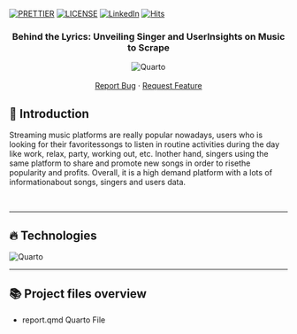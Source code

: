 <!-- PROJECT SHIELDS -->
[![PRETTIER](https://img.shields.io/badge/code_style-prettier-ff69b4.svg?style=flat-square)](https://gitter.im/jlongster/prettie)
[![LICENSE](https://img.shields.io/github/license/arshadkazmi42/awesome-github-init.svg)](https://github.com/arshadkazmi42/awesome-github-init/LICENSE)
[![LinkedIn][linkedin-shield]](https://www.linkedin.com/in/paulo-mota-955218a2/)
[![Hits](https://hits.seeyoufarm.com/api/count/incr/badge.svg?url=https://github.com/paulowiz/quarto_music_to_scrape=%23E71A18&title_bg=%23555555&icon=dependabot.svg&icon_color=%23E7E7E7&title=views&edge_flat=false)](https://hits.seeyoufarm.com)
<!-- PROJECT SHIELDS -->



<!-- PROJECT -->
<p align="center">
  <h3 align="center"> 
   Behind the Lyrics: Unveiling Singer and UserInsights on Music to Scrape
  </h3> 
  <p align="center">
    <img alt="Quarto" src="https://quarto.org/quarto.png">
    <br />
    <br />
    <a href="https://github.com/paulowiz/disaster_response_pipeline/issues">Report Bug</a>
    ·
    <a href="https://github.com/paulowiz/disaster_response_pipeline/issues">Request Feature</a>
  </p>
</p>



<!-- ABOUT THE PROJECT -->
## 🤔 Introduction
Streaming music platforms are really popular nowadays, users who is looking for their favoritessongs to listen in routine activities during the day like work, relax, party, working out, etc. Inother hand, singers using the same platform to share and promote new songs in order to risethe popularity and profits.  Overall, it is a high demand platform with a lots of informationabout songs, singers and users data.



<br /> 

---
<!-- SETUP -->

## 🔥 Technologies

<img alt="Quarto" src="https://www.i2tutorials.com/wp-content/media/2020/05/R-PROGRAMMING-LANGUAGE-i2tutorials.jpg">

<br />

---

<!-- File Overview -->

## 📚 Project files overview

- report.qmd Quarto File

<!-- MARKDOWN LINKS & IMAGES -->
[contributors-shield]: https://img.shields.io/github/contributors/othneildrew/Best-README-Template.svg?style=flat-square
[contributors-url]: https://github.com/othneildrew/Best-README-Template/graphs/contributors
[forks-shield]: https://img.shields.io/github/forks/othneildrew/Best-README-Template.svg?style=flat-square
[forks-url]: https://github.com/othneildrew/Best-README-Template/network/members
[stars-shield]: https://img.shields.io/github/stars/othneildrew/Best-README-Template.svg?style=flat-square
[stars-url]: https://github.com/othneildrew/Best-README-Template/stargazers
[issues-shield]: https://img.shields.io/github/issues/othneildrew/Best-README-Template.svg?style=flat-square
[issues-url]: https://github.com/othneildrew/Best-README-Template/issues
[license-shield]: https://img.shields.io/github/license/othneildrew/Best-README-Template.svg?style=flat-square
[license-url]: https://github.com/othneildrew/Best-README-Template/blob/master/LICENSE.txt
[linkedin-shield]: https://img.shields.io/badge/-LinkedIn-black.svg?style=flat-square&logo=linkedin&colorB=555
[linkedin-url]: https://linkedin.com/in/othneildrew
[product-screenshot]: images/screenshot.png
<!-- MARKDOWN LINKS & IMAGES -->


